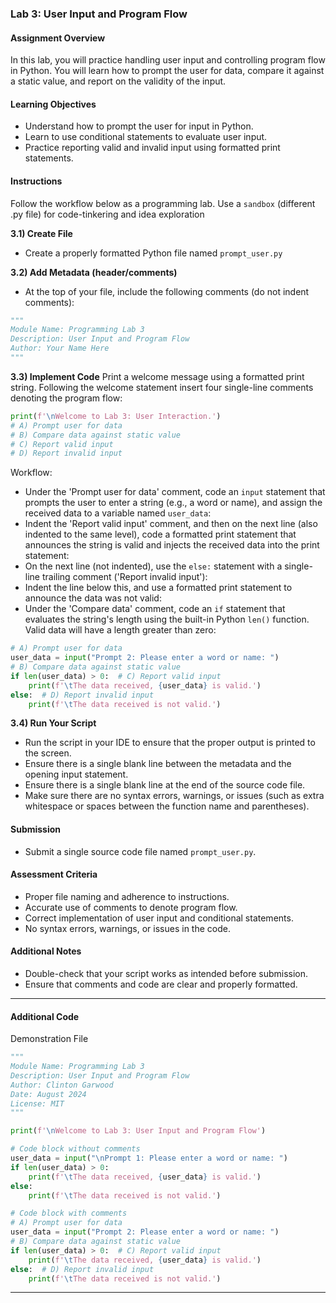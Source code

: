 ### Lab 3: User Input and Program Flow

#### Assignment Overview
In this lab, you will practice handling user input and controlling program flow in Python. You will learn how to prompt the user for data, compare it against a static value, and report on the validity of the input.

#### Learning Objectives
- Understand how to prompt the user for input in Python.
- Learn to use conditional statements to evaluate user input.
- Practice reporting valid and invalid input using formatted print statements.

#### Instructions
Follow the workflow below as a programming lab.
Use a `sandbox` (different .py file) for code-tinkering and idea exploration

**3.1) Create File**
- Create a properly formatted Python file named `prompt_user.py`

**3.2) Add Metadata (header/comments)**
- At the top of your file, include the following comments (do not indent comments):
```python
"""
Module Name: Programming Lab 3
Description: User Input and Program Flow
Author: Your Name Here
"""

```

**3.3) Implement Code**
Print a welcome message using a formatted print string. Following the welcome statement insert four single-line comments denoting the program flow:
```python
print(f'\nWelcome to Lab 3: User Interaction.')
# A) Prompt user for data
# B) Compare data against static value
# C) Report valid input
# D) Report invalid input
```

Workflow: 

- Under the 'Prompt user for data' comment, code an `input` statement that prompts the user to enter a string (e.g., a word or name), and assign the received data to a variable named `user_data`:
- Indent the 'Report valid input' comment, and then on the next line (also indented to the same level), code a formatted print statement that announces the string is valid and injects the received data into the print statement:
- On the next line (not indented), use the `else:` statement with a single-line trailing comment ('Report invalid input'):
- Indent the line below this, and use a formatted print statement to announce the data was not valid:
- Under the 'Compare data' comment, code an `if` statement that evaluates the string's length using the built-in Python `len()` function. Valid data will have a length greater than zero:

```python
# A) Prompt user for data
user_data = input("Prompt 2: Please enter a word or name: ")
# B) Compare data against static value
if len(user_data) > 0:  # C) Report valid input
    print(f'\tThe data received, {user_data} is valid.')
else:  # D) Report invalid input
    print(f'\tThe data received is not valid.')
```

**3.4) Run Your Script**

- Run the script in your IDE to ensure that the proper output is printed to the screen.
- Ensure there is a single blank line between the metadata and the opening input statement.
- Ensure there is a single blank line at the end of the source code file.
- Make sure there are no syntax errors, warnings, or issues (such as extra whitespace or spaces between the function name and parentheses).

#### Submission
- Submit a single source code file named `prompt_user.py`.

#### Assessment Criteria
- Proper file naming and adherence to instructions.
- Accurate use of comments to denote program flow.
- Correct implementation of user input and conditional statements.
- No syntax errors, warnings, or issues in the code.

#### Additional Notes
- Double-check that your script works as intended before submission.
- Ensure that comments and code are clear and properly formatted.

<hr>

#### Additional Code
Demonstration File 

```python
"""
Module Name: Programming Lab 3
Description: User Input and Program Flow
Author: Clinton Garwood
Date: August 2024
License: MIT
"""

print(f'\nWelcome to Lab 3: User Input and Program Flow')

# Code block without comments
user_data = input("\nPrompt 1: Please enter a word or name: ")
if len(user_data) > 0:
    print(f'\tThe data received, {user_data} is valid.')
else:
    print(f'\tThe data received is not valid.')

# Code block with comments
# A) Prompt user for data
user_data = input("Prompt 2: Please enter a word or name: ")
# B) Compare data against static value
if len(user_data) > 0:  # C) Report valid input
    print(f'\tThe data received, {user_data} is valid.')
else:  # D) Report invalid input
    print(f'\tThe data received is not valid.')

```

<hr>
